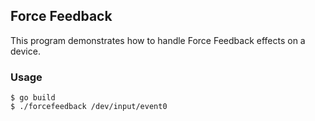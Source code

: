 ## Force Feedback

This program demonstrates how to handle Force Feedback effects
on a device.


### Usage

	$ go build
	$ ./forcefeedback /dev/input/event0


